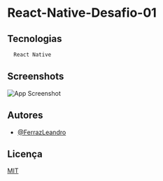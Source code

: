 
# React-Native-Desafio-01


## Tecnologias

```bash
  React Native
```


## Screenshots
![App Screenshot](https://user-images.githubusercontent.com/85909017/201960681-634eeb35-d4ee-4825-84e0-ccc25651d3a6.png)






## Autores

- [@FerrazLeandro](https://github.com/FerrazLeandro)


## Licença

[MIT](https://choosealicense.com/licenses/mit/)


